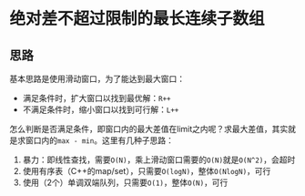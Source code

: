 # 绝对差不超过限制的最长连续子数组

## 思路

基本思路是使用滑动窗口，为了能达到最大窗口：

- 满足条件时，扩大窗口以找到最优解：`R++`
- 不满足条件时，缩小窗口以找到可行解：`L++`

怎么判断是否满足条件，即窗口内的最大差值在limit之内呢？求最大差值，其实就是求窗口内的`max - min`。这里有几种子思路：

1. 暴力：即线性查找，需要`O(N)`，乘上滑动窗口需要的`O(N)`就是`O(N^2)`，会超时
1. 使用有序表（C++的map/set），只需要`O(logN)`，整体`O(NlogN)`，可行
1. 使用（2个）单调双端队列，只需要`O(1)`，整体`O(N)`，可行
